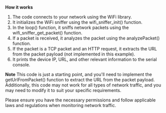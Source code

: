 <b>How it works</b>
<ol>
 <li> The code connects to your network using the WiFi library.</li>
<li>It initializes the WiFi sniffer using the wifi_sniffer_init() function.</li>
<li>In the loop() function, it sniffs network packets using the wifi_sniffer_get_packet() function.</li>
<li>If a packet is received, it analyzes the packet using the analyzePacket() function.</li>
<li>If the packet is a TCP packet and an HTTP request, it extracts the URL from the packet payload (not implemented in this example).</li>
<li>It prints the device IP, URL, and other relevant information to the serial console.</li>
</ol>
  <b>Note</b>
This code is just a starting point, and you'll need to implement the getUrlFromPacket() function to extract the URL from the packet payload. Additionally, this code may not work for all types of network traffic, and you may need to modify it to suit your specific requirements.

Please ensure you have the necessary permissions and follow applicable laws and regulations when monitoring network traffic.



